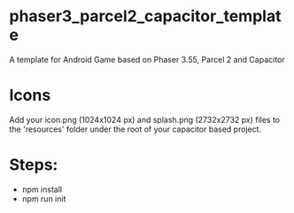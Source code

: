 # phaser3_parcel2_capacitor_template
A template for Android Game based on Phaser 3.55, Parcel 2 and Capacitor

# Icons
Add your icon.png (1024x1024 px) and splash.png (2732x2732 px) files to the 'resources' folder under the root of your capacitor based project.

# Steps:

* npm install
* npm run init